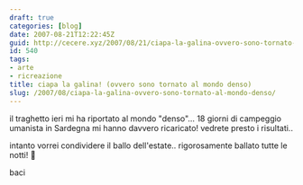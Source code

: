 ```yaml
---
draft: true
categories: [blog]
date: 2007-08-21T12:22:45Z
guid: http://cecere.xyz/2007/08/21/ciapa-la-galina-ovvero-sono-tornato-al-mondo-denso/
id: 540
tags:
- arte
- ricreazione
title: ciapa la galina! (ovvero sono tornato al mondo denso)
slug: /2007/08/ciapa-la-galina-ovvero-sono-tornato-al-mondo-denso/
---
```


il traghetto ieri mi ha riportato al mondo "denso"… 18 giorni di campeggio umanista in Sardegna mi hanno davvero ricaricato! vedrete presto i risultati..

intanto vorrei condividere il ballo dell'estate.. rigorosamente ballato tutte le notti! 🙂

baci